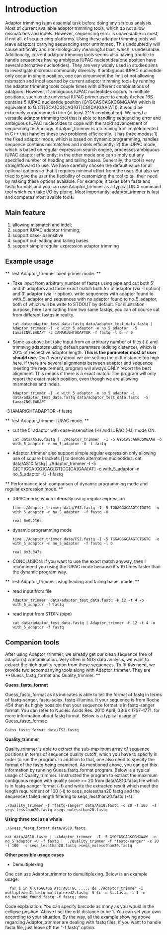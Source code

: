 **Introduction**
================

Adaptor trimming is an essential task before doing any serious analysis. 
Most of current available adaptor trimming tools, which do not allow mismatches and indels. 
However, sequencing error is unavoidable in most, if not all, of sequencing platforms. 
Using these adatpor trimming tools will leave adaptors carrying sequencing 
error untrimmed. This undoubtedly will cause artifically and non-biologically meaningful bias, 
which is undesirable. Additionally, current adatpor trimming  tools seems also having trouble to
handle sequences having ambigous IUPAC nucleotides(one position have several alternative 
nucleotides). They are very widely used in studies aims to investigate microbial 
community diversity. If ambiguous IUPAC nucleotide only occur in single position, one can 
circumvent the limit of not allowing mismatch and indel exerted by current adaptor trimming tools 
by running the adaptor trimming tools couple times with different combinations of adatpors. 
However, if ambiguous IUPAC nucleotides occurs in multiple positions, such as the universal IUPAC
primer used to amply Archea 16S contains 5 IUPAC nucleotide position 
(GYGCASCAGKCGMGAAW which is equivalent to G[CT]GCA[CG]CAG[GT]CG[CA]GAA[AT]). it would be extremely 
curbersome to trim (at least 2^^5 combination). We need a versatile adatpor trimming tool that 
is able to handling sequencing error and ambiguous IUPAC nucleotides to cope with the rapid 
advancement of sequecning technology. Adatpor_trimmer is a trimming tool impletemented in C++ 
that handles these two problems efficicently. It has three modes: 1) the fixed adaptor mode, 
which is based on dynamic programming, handles sequence contains mismatches and indels 
efficiently; 2) the IUPAC mode, which is based on regular expression search engine, processes 
ambiguous IUPAC adaptor efficiently; in the other mode one can simply cut any specified number 
of heading and tailing bases. Generally, the tool is very straightfoward to use. We have 
carefully chosen the default value for all optional options so that it requires minimal effort 
from the user. But also we tried to give the user the flexibility of customizing the tool to 
tail their need by making these options available. For example, it takes both fasta and fastq 
formats and you can use Adaptor_trimmer as a typical UNIX command tool which can take I/O 
by piping. Most importantly, adaptor_trimmer is fast and competes most avaible tools.

**Main feature**
----------------

  1. allowing mismatch and indel;
  2. support IUPAC adaptor trimming;
  3. support case-insensitive
  4. support cut leading and tailing bases
  5. support simple regular expression adaptor trimming

**Example usage**
-----------------

** Test Adaptor_trimmer fixed primer mode. **

  * Take input from arbitrary number of fastqs using pipe and cut both 5' and 3' adaptors 
    and force exact match both for 5' adaptor (via -l option) and 3' adaptor (via -r option).
    write sequences with adaptor found to with_5_adaptor and sequences with no adaptor found 
    to no_5_adaptor, both of which will be write to STDOUT by default. For illustration purpose,
    here I am catting from two same fastqs, you can of course cat from different fastqs in reality.

        cat data/adaptor_test_data.fastq data/adaptor_test_data.fastq | Adaptor_trimmer -I -o with_5_adaptor -n no_5_adaptor  -5 IamasINGLEADAPT -3 IAMARiGHTADAPTOR -f fastq -l 0 -r 0

  * Same as above but take input from an arbitrary number of files (-i) and trimming adaptors 
    using default paramters (editing distance), which is 20% of respective adaptor length. 
    **This is the parameter most of user should use.** Don't worry about we are setting the 
    eidt distance too high here, if there are several alignments between adaptor and sequence 
    meeting the requirement, program will always ONLY report the best alignment. This means 
    if there is a exact match. The program will only report the exact match position, even 
    though we are allowing mismatches and indels.

        Adaptor_trimmer -I -o with_5_adaptor -n no_5_adaptor -i data/adaptor_test_data.fastq data/adaptor_test_data.fastq  -5 IamasINGLEADAPT 
-3 IAMARiGHTADAPTOR -f fastq

** Test Adaptor_trimmer IUPAC mode. **

  * cut the 5' adaptor with case-insensitive (-I) and IUPAC (-U) mode ON.
    
        cat data/AS10.fastq | ./Adaptor_trimmer  -I -5 GYGCASCAGKCGMGAAW -o with_5_adaptor -n no_5_adaptor -U -f fastq
 
  * Adaptor_trimmer also support simple regular expression only allowing use of square brackets 
    [] to denote alternative nucleotides. 
        cat data/AS10.fastq | ./Adaptor_trimmer  -I -5 G[CT]GCA[CG]CAG[GT]CG[CA]GAA[AT] -o with_5_adaptor -n no_5_adaptor -U -f fastq  
 
** Performance test: comparison of dynamic programming mode and regular expression mode. **

  * IUPAC mode, which internally using regular expression 
        
        time ./Adaptor_trimmer data/FS2.fastq -I -5 TGGAGGGCAAGTCTGGTG  -o with_5_adaptor -n no_5_adaptor  -f fastq -U
        
        real 0m0.216s

  * dynamic programming mode 
        
        time ./Adaptor_trimmer data/FS2.fastq -I -5 TGGAGGGCAAGTCTGGTG  -o with_5_adaptor -n no_5_adaptor  -f fastq -l 0
        
        real 0m3.347s

  * CONCLUSION: if you want to use the exact match anyway, then I recommend you using the IUPAC mode because it's 10 times 
    faster than the dynamic program way.

** Test Adaptor_trimmer using leading and tailing bases mode. **

  * read input from file 
        
        Adaptor_trimmer  data/adaptor_test_data.fastq -H 12 -t 4 -o with_5_adaptor -f fastq

  * read input from STDIN (pipe) 
        
        cat data/adaptor_test_data.fastq | Adaptor_trimmer -H 12 -t 4 -o with_5_adaptor -f fastq

**Companion tools**
-----------------

After using Adaptor_trimmer, we already get our clean sequence free of adaptor(s) contamination. Very often in NGS data 
analysis, we want to extract the high quality region from these sequences. To fit this need, we provide two accompanying 
tools along with Adaptor_trimmer. They are **Guess_fastq_format and Quality_trimmer. **


**Guess_fastq_format**

  Guess_fastq_format as its indicates is able to tell the format of fastq in terms of fastq-sanger, fastq-solex, 
  fastq-illumina. It your sequence is from Roche 454 then its highly possible that your sequence format is in fastq-sanger 
  format. You can refer to Nucleic Acids Res. 2010 April; 38(6): 1767–1771. for more information about fastq format. 
  Below is a typical usage of Guess_fastq_format:
    
    Guess_fastq_format data/FS2.fastq 


**Quality_trimmer**
  
  Quality_trimmer is able to extract the sub-maximum array of sequence positions in terms of sequence quality cutoff, which
  you have to specify in order to run the program. In addition to that, one also need to specify the format of the fastq being
  examined. As mentioned above, you can get this information by running Guess_fastq_format program. Below is a typical usage of
  Quality_trimmer. I instructed the program to extract the maximum contiguous region with quality score >= 20 from 
  data/AS10.fastq file which is in fastq-sanger format (-f) and write the extracted result which meet the length requirement of 
  100 (-l) to seqs_nolessthan20.fastq and the sequences failed length filtering to seqs_lessthan20.fastq (-s).

    ./Quality_trimmer -f "fastq-sanger" data/AS10.fastq -c 20 -l 100  -s seqs_lessthan20.fastq >seqs_nolessthan20.fastq



**Using three tool as a whole**

    ./Guess_fastq_format data/AS10.fastq

    cat data/AS10.fastq | ./Adaptor_trimmer  -I -5 GYGCASCAGKCGMGAAW  -n no_5_adaptor -U -f fastq |  ./Quality_trimmer -f "fastq-sanger" -c 20 -l 100  -s seqs_lessthan20.fastq >seqs_nolessthan20.fastq

**Other possible usage cases**

 * Demultiplexing

  One can use Adaptor_trimmer to demultiplexing. Below is an example usage:

      for i in ATCTGACTGG ATCTAGCTGC ....; do ./Adaptor_trimmer -i multiplexed1.fastq multiplexed2.fastq -5 $i -o $i.fastq -l 1 -n no_barcode_found.fastq -f fastq; done
  
  Code explanation: You can specify barcode as many as you would in the ecllipse position. Above I set the edit distance to be 1. 
  You can set your own according to your situation. By the way, all the example showing above regarding Adaptor_trimmer are 
  dealing with fastq files, if you want to handle fasta file, just leave off the "-f fastq" option.

